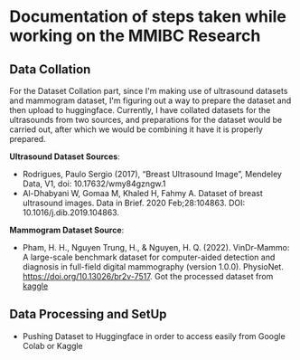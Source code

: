 # Documentation of steps taken while working on the MMIBC Research

## Data Collation
For the Dataset Collation part, since I'm making use of ultrasound datasets and mammogram dataset, I'm figuring out a way to prepare the dataset and then upload to huggingface. Currently, I have collated datasets for the ultrasounds from two sources, and preparations for the dataset would be carried out, after which we would be combining it have it is properly prepared.

**Ultrasound Dataset Sources**: 
- Rodrigues, Paulo Sergio (2017), “Breast Ultrasound Image”, Mendeley Data, V1, doi: 10.17632/wmy84gzngw.1
- Al-Dhabyani W, Gomaa M, Khaled H, Fahmy A. Dataset of breast ultrasound images. Data in Brief. 2020 Feb;28:104863. DOI: 10.1016/j.dib.2019.104863.

**Mammogram Dataset Source**:
- Pham, H. H., Nguyen Trung, H., & Nguyen, H. Q. (2022). VinDr-Mammo: A large-scale benchmark dataset for computer-aided detection and diagnosis in full-field digital mammography (version 1.0.0). PhysioNet. https://doi.org/10.13026/br2v-7517. Got the processed dataset from [kaggle](https://www.kaggle.com/datasets/ssmann/vindr-mammo-dataset/data?select=Processed_Images)

## Data Processing and SetUp
* Pushing Dataset to Huggingface in order to access easily from Google Colab or Kaggle
